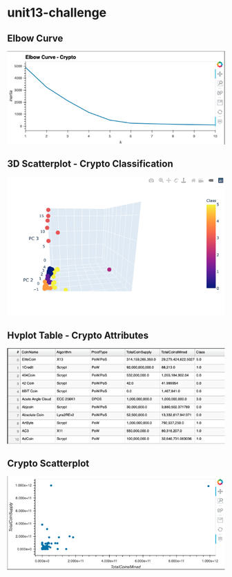 # unit13-challenge

## Elbow Curve

![Elbow Curve](images/elbow_curve.png)


## 3D Scatterplot - Crypto Classification
![3d_scatter](images/3D_scatter.png)


## Hvplot Table - Crypto Attributes
![Table](images/table.png)


## Crypto Scatterplot
![Coin Scatter](images/coin_scatter.png)
